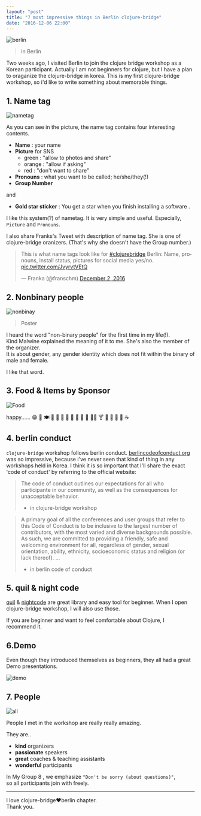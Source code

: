 ```yaml
---
layout: "post"
title: "7 most impressive things in Berlin clojure-bridge"
date: "2016-12-06 22:00"
---
```


![berlin](https://cloud.githubusercontent.com/assets/562341/21098500/dcab6076-c0ac-11e6-86cf-a9c72c26d596.jpg)
> in Berlin

Two weeks ago, I visited Berlin to join the clojure bridge workshop as a Korean participant.
Actually I am not beginners for clojure, but I have a plan to oraganize the clojure-bridge in korea.
This is my first clojure-bridge workshop, so i'd like to write something about memorable things.

## 1. Name tag

![nametag](https://cloud.githubusercontent.com/assets/562341/21099982/b9351224-c0b4-11e6-9f43-b1a20659fd3d.png)

As you can see in the picture, the name tag contains four interesting contents.

- **Name** : your name
- **Picture** for SNS
  - green : "allow to photos and share"
  - orange : "allow if asking"
  - red : "don't want to share"
- **Pronouns** : what you want to be called; he/she/they(!)
- **Group Number**

and

- **Gold star sticker** : You get a star when you finish installing a software .

I like this system(?) of nametag. It is very simple and useful.
Especially, `Picture` and `Pronouns`.

I also share Franks's Tweet with description of name tag.
She is one of clojure-bridge oranizers. (That's why she doesn't have the Group number.)

<blockquote class="twitter-tweet" data-lang="en"><p lang="en" dir="ltr">This is what name tags look like for <a href="https://twitter.com/hashtag/clojurebridge?src=hash">#clojurebridge</a> Berlin: Name, pronouns, install status, pictures for social media yes/no. <a href="https://t.co/JvyrvtVEtQ">pic.twitter.com/JvyrvtVEtQ</a></p>&mdash; Franka (@franschm) <a href="https://twitter.com/franschm/status/804648608289136640">December 2, 2016</a></blockquote>
<script async src="//platform.twitter.com/widgets.js" charset="utf-8"></script>

## 2. Nonbinary people

![nonbinay](https://cloud.githubusercontent.com/assets/562341/21100606/5c54ca14-c0b8-11e6-9465-d5f969dd0ca8.png)
> Poster

I heard the word "non-binary people" for the first time in my life(!).  
Kind Malwine explained the meaning of it to me. She's also the member of the organizer.  
It is about gender, any gender identity which does not fit within the binary of male and female.

I like that word.

## 3. Food & Items by Sponsor

![Food](https://cloud.githubusercontent.com/assets/562341/21100520/e188bc82-c0b7-11e6-969a-e7fe742dbe43.jpeg)

happy...... 😁 🍴 🍽 🍏 🍎 🍐 🍊 🍋 🍌 🍝 🌮 🌯🍷 🍸 🍹 🍾 🍶 🍵 ☕️  

## 4. berlin conduct

`clojure-bridge` workshop follows berlin conduct.
[berlincodeofconduct.org] was so impressive, because i've never seen that kind of thing in any workshops held in Korea. I think it is so important that  I'll share the exact 'code of conduct' by referring to the official website:

> The code of conduct outlines our expectations for all who participante in our community,
as well as the consequences for unacceptable behavior.
> - in clojure-bridge workshop

> A primary goal of all the conferences and user groups that refer to this Code of Conduct is to be inclusive to the largest number of contributors, with the most varied and diverse backgrounds possible. As such, we are committed to providing a friendly, safe and welcoming environment for all, regardless of gender, sexual orientation, ability, ethnicity, socioeconomic status and religion (or lack thereof).
> ...
> - in berlin code of conduct

## 5. quil & night code

[quil] & [nightcode] are great library and easy tool for beginner.
When I open clojure-bridge workshop, I will also use those.

If you are beginner and want to feel comfortable about Clojure, I recommend it.

## 6.Demo

Even though they introduced themselves as beginners, they all had a great Demo presentations.

![demo](https://cloud.githubusercontent.com/assets/562341/21100720/faca8378-c0b8-11e6-8ae6-ebc9e30856f3.jpg)

## 7. People

![all](https://cloud.githubusercontent.com/assets/562341/21098501/dcabb080-c0ac-11e6-89bf-5120d1de01fa.jpg)

People I met in the workshop are really really amazing.

They are..

- **kind** organizers
- **passionate** speakers
- **great** coaches & teaching assistants
- **wonderful** participants

In My Group 8 , we emphasize `"Don't be sorry (about questions)"`,  
so all participants join with freely.

- - -

I love clojure-bridge❤️berlin chapter.  
Thank you.

[berlincodeofconduct.org]: http://berlincodeofconduct.org/
[quil]: http://quil.info/
[nightcode]: https://sekao.net/nightcode/
